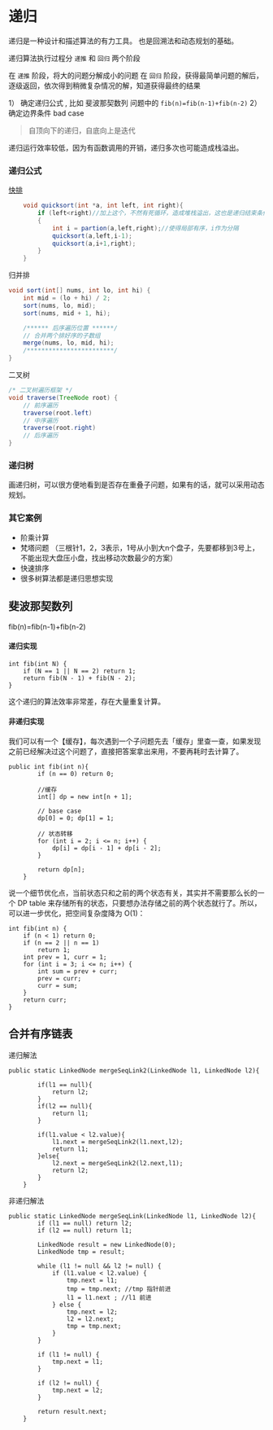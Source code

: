 # 递归

递归是一种设计和描述算法的有力工具。 也是回溯法和动态规划的基础。

递归算法执行过程分 `递推` 和 `回归`  两个阶段

在 `递推` 阶段，将大的问题分解成小的问题
在  `回归` 阶段，获得最简单问题的解后，逐级返回，依次得到稍微复杂情况的解，知道获得最终的结果

1） 确定递归公式 ,  比如  斐波那契数列 问题中的 `fib(n)=fib(n-1)+fib(n-2)`
2） 确定边界条件 bad case  

> 自顶向下的递归，自底向上是迭代


递归运行效率较低，因为有函数调用的开销，递归多次也可能造成栈溢出。

### 递归公式

[快排](../6%20Sort/README.md)

```Java
    void quicksort(int *a, int left, int right){
        if (left<right)//加上这个，不然有死循环，造成堆栈溢出，这也是递归结束条件
        {
            int i = partion(a,left,right);//使得局部有序，i作为分隔
            quicksort(a,left,i-1); 
            quicksort(a,i+1,right);
        }
    }

```

归并排

```Java
void sort(int[] nums, int lo, int hi) {
    int mid = (lo + hi) / 2;
    sort(nums, lo, mid);
    sort(nums, mid + 1, hi);

    /****** 后序遍历位置 ******/
    // 合并两个排好序的子数组
    merge(nums, lo, mid, hi);
    /************************/
}

```


二叉树

```Java
/* 二叉树遍历框架 */
void traverse(TreeNode root) {
    // 前序遍历
    traverse(root.left)
    // 中序遍历
    traverse(root.right)
    // 后序遍历
}

```



### 递归树

画递归树，可以很方便地看到是否存在重叠子问题，如果有的话，就可以采用动态规划。



### 其它案例

* 阶乘计算  
* 梵塔问题 （三根针1，2，3表示，1号从小到大n个盘子，先要都移到3号上，不能出现大盘压小盘，找出移动次数最少的方案）  
* 快速排序    
* 很多树算法都是递归思想实现
 


## 斐波那契数列 

fib(n)=fib(n-1)+fib(n-2)  

#### 递归实现

```
int fib(int N) {
    if (N == 1 || N == 2) return 1;
    return fib(N - 1) + fib(N - 2);
}
```

这个递归的算法效率非常差，存在大量重复计算。


#### 非递归实现

我们可以有一个【缓存】，每次遇到一个子问题先去「缓存」里查一查，如果发现之前已经解决过这个问题了，直接把答案拿出来用，不要再耗时去计算了。

```
public int fib(int n){
        if (n == 0) return 0;

        //缓存
        int[] dp = new int[n + 1];

        // base case
        dp[0] = 0; dp[1] = 1;

        // 状态转移
        for (int i = 2; i <= n; i++) {
            dp[i] = dp[i - 1] + dp[i - 2];
        }

        return dp[n];
    }
```

说一个细节优化点，当前状态只和之前的两个状态有关，其实并不需要那么长的一个 DP table 来存储所有的状态，只要想办法存储之前的两个状态就行了。所以，可以进一步优化，把空间复杂度降为 O(1)：

```
int fib(int n) {
    if (n < 1) return 0;
    if (n == 2 || n == 1) 
        return 1;
    int prev = 1, curr = 1;
    for (int i = 3; i <= n; i++) {
        int sum = prev + curr;
        prev = curr;
        curr = sum;
    }
    return curr;
}
```


## 合并有序链表


递归解法
```
public static LinkedNode mergeSeqLink2(LinkedNode l1, LinkedNode l2){

        if(l1 == null){
            return l2;
        }
        if(l2 == null){
            return l1;
        }

        if(l1.value < l2.value){
            l1.next = mergeSeqLink2(l1.next,l2);
            return l1;
        }else{
            l2.next = mergeSeqLink2(l2.next,l1);
            return l2;
        }
    }
```

非递归解法

```
public static LinkedNode mergeSeqLink(LinkedNode l1, LinkedNode l2){
        if (l1 == null) return l2;
        if (l2 == null) return l1;

        LinkedNode result = new LinkedNode(0);
        LinkedNode tmp = result;

        while (l1 != null && l2 != null) {
            if (l1.value < l2.value) {
                tmp.next = l1;
                tmp = tmp.next; //tmp 指针前进
                l1 = l1.next ; //l1 前进
            } else {
                tmp.next = l2;
                l2 = l2.next;
                tmp = tmp.next;
            }
        }

        if (l1 != null) {
            tmp.next = l1;
        }

        if (l2 != null) {
            tmp.next = l2;
        }

        return result.next;
    }
```








